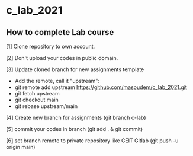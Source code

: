 # c_lab_2021

## How to complete Lab course 

[1] Clone repository to own account.

[2] Don't upload your codes in public domain.

[3] Update cloned branch for new assignments template

- Add the remote, call it "upstream":
- git remote add upstream https://github.com/masoudem/c_lab_2021.git
- git fetch upstream
- git checkout main
- git rebase upstream/main

[4] Create new branch for assignments (git branch c-lab)

[5] commit your codes in branch (git add . & git commit)

[6] set branch remote to private repository like CEIT Gitlab (git push -u origin main)

